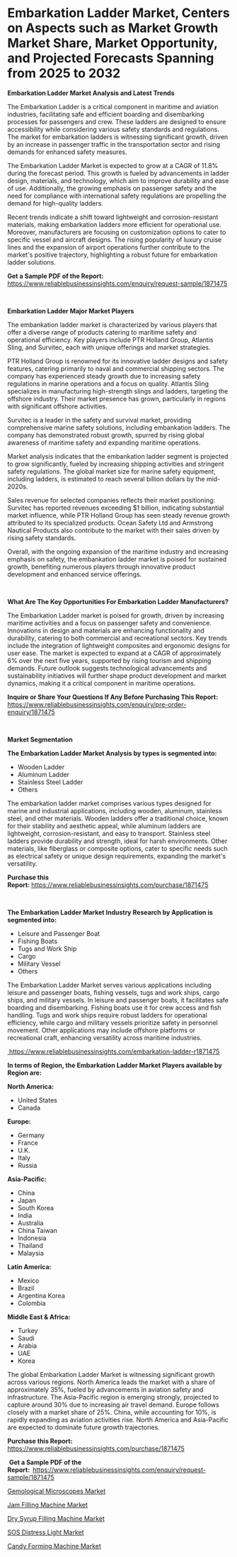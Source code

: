 <p><h1>Embarkation Ladder Market, Centers on Aspects such as Market Growth Market Share, Market Opportunity, and Projected Forecasts Spanning from 2025 to 2032</h1></p><p><strong>Embarkation Ladder Market Analysis and Latest Trends</strong></p>
<p><p>The Embarkation Ladder is a critical component in maritime and aviation industries, facilitating safe and efficient boarding and disembarking processes for passengers and crew. These ladders are designed to ensure accessibility while considering various safety standards and regulations. The market for embarkation ladders is witnessing significant growth, driven by an increase in passenger traffic in the transportation sector and rising demands for enhanced safety measures.</p><p>The Embarkation Ladder Market is expected to grow at a CAGR of 11.8% during the forecast period. This growth is fueled by advancements in ladder design, materials, and technology, which aim to improve durability and ease of use. Additionally, the growing emphasis on passenger safety and the need for compliance with international safety regulations are propelling the demand for high-quality ladders.</p><p>Recent trends indicate a shift toward lightweight and corrosion-resistant materials, making embarkation ladders more efficient for operational use. Moreover, manufacturers are focusing on customization options to cater to specific vessel and aircraft designs. The rising popularity of luxury cruise lines and the expansion of airport operations further contribute to the market's positive trajectory, highlighting a robust future for embarkation ladder solutions.</p></p>
<p><strong>Get a Sample PDF of the Report:&nbsp;</strong> <a href="https://www.reliablebusinessinsights.com/enquiry/request-sample/1871475?utm_campaign=1117&utm_medium=2&utm_source=Github&utm_content=ia&utm_term=23022025&utm_id=embarkation-ladder">https://www.reliablebusinessinsights.com/enquiry/request-sample/1871475</a></p>
<p>&nbsp;</p>
<p><strong>Embarkation Ladder Major Market Players</strong></p>
<p><p>The embankation ladder market is characterized by various players that offer a diverse range of products catering to maritime safety and operational efficiency. Key players include PTR Holland Group, Atlantis Sling, and Survitec, each with unique offerings and market strategies.</p><p>PTR Holland Group is renowned for its innovative ladder designs and safety features, catering primarily to naval and commercial shipping sectors. The company has experienced steady growth due to increasing safety regulations in marine operations and a focus on quality. Atlantis Sling specializes in manufacturing high-strength slings and ladders, targeting the offshore industry. Their market presence has grown, particularly in regions with significant offshore activities.</p><p>Survitec is a leader in the safety and survival market, providing comprehensive marine safety solutions, including embankation ladders. The company has demonstrated robust growth, spurred by rising global awareness of maritime safety and expanding maritime operations.</p><p>Market analysis indicates that the embankation ladder segment is projected to grow significantly, fueled by increasing shipping activities and stringent safety regulations. The global market size for marine safety equipment, including ladders, is estimated to reach several billion dollars by the mid-2020s.</p><p>Sales revenue for selected companies reflects their market positioning: Survitec has reported revenues exceeding $1 billion, indicating substantial market influence, while PTR Holland Group has seen steady revenue growth attributed to its specialized products. Ocean Safety Ltd and Armstrong Nautical Products also contribute to the market with their sales driven by rising safety standards.</p><p>Overall, with the ongoing expansion of the maritime industry and increasing emphasis on safety, the embankation ladder market is poised for sustained growth, benefiting numerous players through innovative product development and enhanced service offerings.</p></p>
<p>&nbsp;</p>
<p><strong>What Are The Key Opportunities For Embarkation Ladder Manufacturers?</strong></p>
<p><p>The Embarkation Ladder market is poised for growth, driven by increasing maritime activities and a focus on passenger safety and convenience. Innovations in design and materials are enhancing functionality and durability, catering to both commercial and recreational sectors. Key trends include the integration of lightweight composites and ergonomic designs for user ease. The market is expected to expand at a CAGR of approximately 6% over the next five years, supported by rising tourism and shipping demands. Future outlook suggests technological advancements and sustainability initiatives will further shape product development and market dynamics, making it a critical component in maritime operations.</p></p>
<p><strong>Inquire or Share Your Questions If Any Before Purchasing This Report:</strong> <a href="https://www.reliablebusinessinsights.com/enquiry/pre-order-enquiry/1871475?utm_campaign=1117&utm_medium=2&utm_source=Github&utm_content=ia&utm_term=23022025&utm_id=embarkation-ladder">https://www.reliablebusinessinsights.com/enquiry/pre-order-enquiry/1871475</a></p>
<p>&nbsp;</p>
<p><strong>Market Segmentation</strong></p>
<p><strong>The Embarkation Ladder Market Analysis by types is segmented into:</strong></p>
<p><ul><li>Wooden Ladder</li><li>Aluminum Ladder</li><li>Stainless Steel Ladder</li><li>Others</li></ul></p>
<p><p>The embarkation ladder market comprises various types designed for marine and industrial applications, including wooden, aluminum, stainless steel, and other materials. Wooden ladders offer a traditional choice, known for their stability and aesthetic appeal, while aluminum ladders are lightweight, corrosion-resistant, and easy to transport. Stainless steel ladders provide durability and strength, ideal for harsh environments. Other materials, like fiberglass or composite options, cater to specific needs such as electrical safety or unique design requirements, expanding the market's versatility.</p></p>
<p><strong>Purchase this Report:&nbsp;</strong><a href="https://www.reliablebusinessinsights.com/purchase/1871475?utm_campaign=1117&utm_medium=2&utm_source=Github&utm_content=ia&utm_term=23022025&utm_id=embarkation-ladder">https://www.reliablebusinessinsights.com/purchase/1871475</a></p>
<p>&nbsp;</p>
<p><strong>The Embarkation Ladder Market Industry Research by Application is segmented into:</strong></p>
<p><ul><li>Leisure and Passenger Boat</li><li>Fishing Boats</li><li>Tugs and Work Ship</li><li>Cargo</li><li>Military Vessel</li><li>Others</li></ul></p>
<p><p>The Embarkation Ladder Market serves various applications including leisure and passenger boats, fishing vessels, tugs and work ships, cargo ships, and military vessels. In leisure and passenger boats, it facilitates safe boarding and disembarking. Fishing boats use it for crew access and fish handling. Tugs and work ships require robust ladders for operational efficiency, while cargo and military vessels prioritize safety in personnel movement. Other applications may include offshore platforms or recreational craft, enhancing versatility across maritime industries.</p></p>
<p><a href="https://www.reliablebusinessinsights.com/embarkation-ladder-r1871475?utm_campaign=1117&utm_medium=2&utm_source=Github&utm_content=ia&utm_term=23022025&utm_id=embarkation-ladder">&nbsp;https://www.reliablebusinessinsights.com/embarkation-ladder-r1871475</a></p>
<p><strong>In terms of Region, the Embarkation Ladder Market Players available by Region are:</strong></p>
<p>
    <p> <strong> North America: </strong>
        <ul>
            <li>United States</li>
            <li>Canada</li>
        </ul>
        </p> 
    <p> <strong> Europe: </strong>
        <ul>
            <li>Germany</li>
            <li>France</li>
            <li>U.K.</li>
            <li>Italy</li>
            <li>Russia</li>
        </ul>
        </p> 
    <p> <strong> Asia-Pacific: </strong>
        <ul>
            <li>China</li>
            <li>Japan</li>
            <li>South Korea</li>
            <li>India</li>
            <li>Australia</li>
            <li>China Taiwan</li>
            <li>Indonesia</li>
            <li>Thailand</li>
            <li>Malaysia</li>
        </ul>
        </p> 
    <p> <strong> Latin America: </strong>
        <ul>
            <li>Mexico</li>
            <li>Brazil</li>
            <li>Argentina Korea</li>
            <li>Colombia</li>
        </ul>
        </p> 
    <p> <strong> Middle East & Africa: </strong>
        <ul>
            <li>Turkey</li>
            <li>Saudi</li>
            <li>Arabia</li>
            <li>UAE</li>
            <li>Korea</li>
        </ul>
    </p>
    </p>
<p><p>The global Embarkation Ladder Market is witnessing significant growth across various regions. North America leads the market with a share of approximately 35%, fueled by advancements in aviation safety and infrastructure. The Asia-Pacific region is emerging strongly, projected to capture around 30% due to increasing air travel demand. Europe follows closely with a market share of 25%. China, while accounting for 10%, is rapidly expanding as aviation activities rise. North America and Asia-Pacific are expected to dominate future growth trajectories.</p></p>
<p><strong>Purchase this Report: </strong><a href="https://www.reliablebusinessinsights.com/purchase/1871475?utm_campaign=1117&utm_medium=2&utm_source=Github&utm_content=ia&utm_term=23022025&utm_id=embarkation-ladder">https://www.reliablebusinessinsights.com/purchase/1871475</a></p>
<p>&nbsp;<strong>Get a Sample PDF of the Report:&nbsp;&nbsp;</strong><a href="https://www.reliablebusinessinsights.com/enquiry/request-sample/1871475?utm_campaign=1117&utm_medium=2&utm_source=Github&utm_content=ia&utm_term=23022025&utm_id=embarkation-ladder">https://www.reliablebusinessinsights.com/enquiry/request-sample/1871475</a></p>
<p><strong></strong></p>
<p><p><a href="https://github.com/rreynagjysma65/Market-Research-Report-List-1/blob/main/gemological-microscopes-market.md?utm_campaign=1117&utm_medium=2&utm_source=Github&utm_content=ia&utm_term=23022025&utm_id=embarkation-ladder">Gemological Microscopes Market</a></p><p><a href="https://github.com/duzcupetriv/Market-Research-Report-List-1/blob/main/jam-filling-machine-market.md?utm_campaign=1117&utm_medium=2&utm_source=Github&utm_content=ia&utm_term=23022025&utm_id=embarkation-ladder">Jam Filling Machine Market</a></p><p><a href="https://github.com/beinemidhan7/Market-Research-Report-List-1/blob/main/dry-syrup-filling-machine-market.md?utm_campaign=1117&utm_medium=2&utm_source=Github&utm_content=ia&utm_term=23022025&utm_id=embarkation-ladder">Dry Syrup Filling Machine Market</a></p><p><a href="https://github.com/indrystar/Market-Research-Report-List-5/blob/main/sos-distress-light-market.md?utm_campaign=1117&utm_medium=2&utm_source=Github&utm_content=ia&utm_term=23022025&utm_id=embarkation-ladder">SOS Distress Light Market</a></p><p><a href="https://github.com/abexjeliti/Market-Research-Report-List-1/blob/main/candy-forming-machine-market.md?utm_campaign=1117&utm_medium=2&utm_source=Github&utm_content=ia&utm_term=23022025&utm_id=embarkation-ladder">Candy Forming Machine Market</a></p></p>